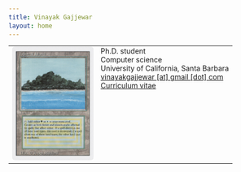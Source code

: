 ```yaml
---
title: Vinayak Gajjewar
layout: home
---
```


<table border="0" cellpadding="0">
  <td valign="top" style="min-width: 140px;">
    <img src="/assets/3ed-288-tropical-island.png" width="160">
  </td>
  <td valign="top">
    Ph.D. student<br />
    Computer science<br \>
    University of California, Santa Barbara<br \>
    <a href="mailo:vinayakgajjewar@gmail.com">vinayakgajjewar [at] gmail [dot] com</a><br />
    <a href="/assets/cv.pdf">Curriculum vitae</a>
  </td>
</table>
